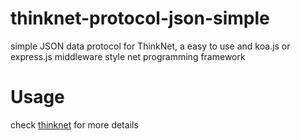 # thinknet-protocol-json-simple
simple JSON data protocol for ThinkNet, a easy to use and koa.js or express.js middleware style net programming framework

# Usage

check [thinknet](/imnemo/thinknet) for more details
